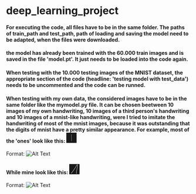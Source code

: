 # deep_learning_project

#### For executing the code, all files have to be in the same folder. The paths of train_path and test_path, path of loading and saving the model need to be adapted, when the files were downloaded.
#### the model has already been trained with the 60.000 train images and is saved in the file 'model.pt'. It just needs to be loaded into the code again.
#### When testing with the 10.000 testing images of the MNIST dataset, the appropriate section of the code (headline: 'testing model with test_data') needs to be uncommented and the code can be runned.
#### When testing with my own data, the considered images have to be in the same folder like the mymodel.py file. It can be chosen beetween 10 images of my own handwriting, 10 images of a third person's handwriting and 10 images of a mnist-like handwriting, were I tried to imitate the handwriting of most of the mnist images, because it was outstanding that the digits of mnist have a pretty similar appearance. For example, most of the 'ones' look like this: ![MNIST One](/dl_project/M1.png)
Format: ![Alt Text](url)
#### While mine look like this: ![My One](/dl_project/L1.png)
Format: ![Alt Text](url)


